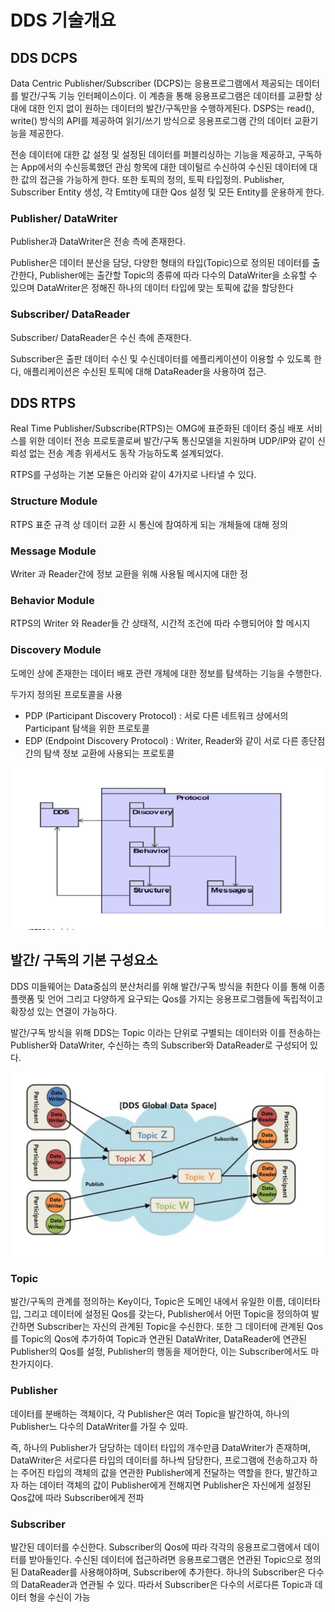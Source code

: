 # DDS 기술개요

## DDS DCPS

Data Centric Publisher/Subscriber (DCPS)는 응용프로그램에서 제공되는 데이터를 발간/구독 기능 인터페이스이다. 이 계층을 통해 응용프로그램은 데이터를 교환할 상대에 대한 인지 없이 원하는 데이터의 발간/구독만을 수행하게된다. DSPS는 read(), write() 방식의 API를 제공하여 읽기/쓰기 방식으로 응용프로그램 간의 데이터 교환기능을 제공한다.

전송 데이터에 대한 값 설정 및 설정된 데이터를 퍼블리싱하는 기능을 제공하고, 구독하는 App에서의 수신등록했던 관심 항목에 대한 데이털르 수신하여 수신된 데이터에 대한 값의 접근을 가능하게 한다. 또한 토픽의 정의, 토픽 타입정의. Publisher, Subscriber Entity 생성, 각 Emtity에 대한 Qos 설정 및 모든 Entity를 운용하게 한다.

### Publisher/ DataWriter

Publisher과 DataWriter은 전송 측에 존재한다.

Publisher은 데이터 분산을 담당, 다양한 형태의 타입(Topic)으로 정의된 데이터를 출간한다, Publisher에는 출간할 Topic의 종류에 따라 다수의 DataWriter을 소유할 수 있으며 DataWriter은 정해진 하나의 데이터 타입에 맞는 토픽에 값을 할당한다

### Subscriber/ DataReader

Subscriber/ DataReader은 수신 측에 존재한다.

Subscriber은 출판 데이터 수신 및 수신데이터를 에플리케이션이 이용할 수 있도록 한다, 애플리케이션은 수신된 토픽에 대해 DataReader을 사용하여 접근.

## DDS RTPS

Real Time Publisher/Subscribe(RTPS)는 OMG에 표준화된 데이터 중심 배포 서비스를 위한 데이터 전송 프로토콜로써 발간/구독 통신모델을 지원하며 UDP/IP와 같이 신뢰성 없는 전송 계층 위세서도 동작 가능하도록 설계되었다.

RTPS를 구성하는 기본 모듈은 아리와 같이 4가지로 나타낼 수 있다.

### Structure Module

RTPS 표준 규격 상 데이터 교환 시 통신에 참여하게 되는 개체들에 대해 정의

### Message Module

Writer 과 Reader간에 정보 교환을 위해 사용될 메시지에 대한 정

### Behavior Module

RTPS의 Writer 와 Reader들 간 상태적, 시간적 조건에 따라 수행되어야 할 메시지

### Discovery Module

도메인 상에 존재한는 데이터 배포 관련 개체에 대한 정보를 탐색하는 기능을 수행한다.

두가지 정의된 프로토콜을 사용

* PDP (Participant Discovery Protocol) : 서로 다른 네트워크 상에서의 Participant 탐색을 위한 프로토콜
* EDP (Endpoint Discovery Protocol) : Writer, Reader와 같이 서로 다른 종단점 간의 탐색 정보 교환에 사용되는 프로토콜

![1690856414042](image/01.DDS_기술개요/1690856414042.png)

## 발간/ 구독의 기본 구성요소

DDS 미들웨어는 Data중심의 분산처리를 위해 발간/구독 방식을 취한다 이를 통해 이종 플랫폼 및 언어 그리고 다양하게 요구되는 Qos를 가지는 응용프로그램들에 독립적이고 확장성 있는 연결이 가능하다.

발간/구독 방식을 위해 DDS는 Topic 이라는 단위로 구별되는 데이터와 이를 전송하는 Publisher와 DataWriter, 수신하는 측의 Subscriber와 DataReader로 구성되어 있다.

![1690857270176](image/01.DDS_기술개요/1690857270176.png)

### Topic

발간/구독의 관계를 정의하는 Key이다, Topic은 도메인 내에서 유일한 이름, 데이터타입, 그리고 데이터에 설정된 Qos를 갖는다, Publisher에서 어떤 Topic을 정의하여 발간하면 Subscriber는 자신의 관계된 Topic을 수신한다. 또한 그 데이터에 관계된 Qos를 Topic의 Qos에 추가하여 Topic과 연관된 DataWriter, DataReader에 연관된 Publisher의 Qos를 설정, Publisher의 행동을 제어한다, 이는 Subscriber에서도 마찬가지이다.

### Publisher

데이터를 분배하는 객체이다, 각 Publisher은 여러 Topic을 발간하여, 하나의 Publisher느 다수의 DataWriter를 가질 수 있따.

즉, 하나의 Publisher가 담당하는 데이터 타입의 개수만큼 DataWriter가 존재하며, DataWriter은 서로다른 타입의 데이터를 하나씩 담당한다, 프로그램에 전송하고자 하는 주어진 타입의 객체의 값을 연관한 Publisher에게 전달하는 역할을 한다, 발간하고자 하는 데이터 객체의 값이 Publisher에게 전해지면 Publisher은 자신에게 설정된 Qos값에 따라 Subscriber에게 전파

### Subscriber

발간된 데이터를 수신한다. Subscriber의 Qos에 따라 각각의 응용프로그램에서 데이터를 받아들인다. 수신된 데이터에 접근하려면 응용프로그램은 연관된 Topic으로 정의된 DataReader를 사용해야하며, Subscriber에 추가한다. 하나의 Subscriber은 다수의 DataReader과 연관될 수 있다. 따라서 Subscriber은 다수의 서로다른 Topic과 데이터 형을 수신이 가능
